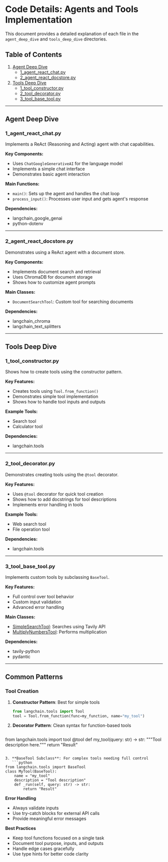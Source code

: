 # Code Details: Agents and Tools Implementation

This document provides a detailed explanation of each file in the `agent_deep_dive` and `tools_deep_dive` directories.

## Table of Contents
1. [Agent Deep Dive](#agent-deep-dive)
   - [1_agent_react_chat.py](#1_agent_react_chatpy)
   - [2_agent_react_docstore.py](#2_agent_react_docstorepy)
2. [Tools Deep Dive](#tools-deep-dive)
   - [1_tool_constructor.py](#1_tool_constructorpy)
   - [2_tool_decorator.py](#2_tool_decoratorpy)
   - [3_tool_base_tool.py](#3_tool_base_toolpy)

---

## Agent Deep Dive

### 1_agent_react_chat.py
Implements a ReAct (Reasoning and Acting) agent with chat capabilities.

**Key Components:**
- Uses `ChatGoogleGenerativeAI` for the language model
- Implements a simple chat interface
- Demonstrates basic agent interaction

**Main Functions:**
- `main()`: Sets up the agent and handles the chat loop
- `process_input()`: Processes user input and gets agent's response

**Dependencies:**
- langchain_google_genai
- python-dotenv

---

### 2_agent_react_docstore.py
Demonstrates using a ReAct agent with a document store.

**Key Components:**
- Implements document search and retrieval
- Uses ChromaDB for document storage
- Shows how to customize agent prompts

**Main Classes:**
- `DocumentSearchTool`: Custom tool for searching documents

**Dependencies:**
- langchain_chroma
- langchain_text_splitters

---

## Tools Deep Dive

### 1_tool_constructor.py
Shows how to create tools using the constructor pattern.

**Key Features:**
- Creates tools using `Tool.from_function()`
- Demonstrates simple tool implementation
- Shows how to handle tool inputs and outputs

**Example Tools:**
- Search tool
- Calculator tool

**Dependencies:**
- langchain.tools

---

### 2_tool_decorator.py
Demonstrates creating tools using the `@tool` decorator.

**Key Features:**
- Uses `@tool` decorator for quick tool creation
- Shows how to add docstrings for tool descriptions
- Implements error handling in tools

**Example Tools:**
- Web search tool
- File operation tool

**Dependencies:**
- langchain.tools

---

### 3_tool_base_tool.py
Implements custom tools by subclassing `BaseTool`.

**Key Features:**
- Full control over tool behavior
- Custom input validation
- Advanced error handling

**Main Classes:**
- [SimpleSearchTool](cci:2://file:///Users/praveenkumar/Desktop/Studies/langchain-tutorial/5_agents_and_tools/tools_deep_dive/3_tool_base_tool.py:9:0-21:45): Searches using Tavily API
- [MultiplyNumbersTool](cci:2://file:///Users/praveenkumar/Desktop/Studies/langchain-tutorial/5_agents_and_tools/tools_deep_dive/3_tool_base_tool.py:52:0-64:56): Performs multiplication

**Dependencies:**
- tavily-python
- pydantic

---

## Common Patterns

### Tool Creation
1. **Constructor Pattern**: Best for simple tools
   ```python
   from langchain.tools import Tool
   tool = Tool.from_function(func=my_function, name="my_tool")

2. **Decorator Pattern**: Clean syntax for function-based tools
    ```python
from langchain.tools import tool
@tool
def my_tool(query: str) -> str:
    """Tool description here."""
    return "Result"
```

3. **BaseTool Subclass**: For complex tools needing full control
   ```python
from langchain.tools import BaseTool
class MyTool(BaseTool):
    name = "my_tool"
    description = "Tool description"
    def _run(self, query: str) -> str:
        return "Result"
```

**Error Handling**
- Always validate inputs
- Use try-catch blocks for external API calls
- Provide meaningful error messages

**Best Practices**
- Keep tool functions focused on a single task
- Document tool purpose, inputs, and outputs
- Handle edge cases gracefully
- Use type hints for better code clarity
